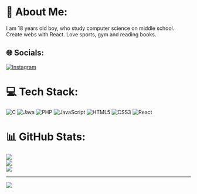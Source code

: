 # 💫 About Me:
I am 18 years old boy, who study computer science on middle school. Create webs with React. Love sports, gym and reading books.


## 🌐 Socials:
[![Instagram](https://img.shields.io/badge/Instagram-%23E4405F.svg?logo=Instagram&logoColor=white)](https://instagram.com/petr.hanzlik8) 

# 💻 Tech Stack:
![C](https://img.shields.io/badge/c-%2300599C.svg?style=for-the-badge&logo=c&logoColor=white) ![Java](https://img.shields.io/badge/java-%23ED8B00.svg?style=for-the-badge&logo=openjdk&logoColor=white) ![PHP](https://img.shields.io/badge/php-%23777BB4.svg?style=for-the-badge&logo=php&logoColor=white) ![JavaScript](https://img.shields.io/badge/javascript-%23323330.svg?style=for-the-badge&logo=javascript&logoColor=%23F7DF1E) ![HTML5](https://img.shields.io/badge/html5-%23E34F26.svg?style=for-the-badge&logo=html5&logoColor=white) ![CSS3](https://img.shields.io/badge/css3-%231572B6.svg?style=for-the-badge&logo=css3&logoColor=white) ![React](https://img.shields.io/badge/react-%2320232a.svg?style=for-the-badge&logo=react&logoColor=%2361DAFB)
# 📊 GitHub Stats:
![](https://github-readme-stats.vercel.app/api?username=HanzlikPetr&theme=dark&hide_border=false&include_all_commits=false&count_private=false)<br/>
![](https://github-readme-streak-stats.herokuapp.com/?user=HanzlikPetr&theme=dark&hide_border=false)<br/>
![](https://github-readme-stats.vercel.app/api/top-langs/?username=HanzlikPetr&theme=dark&hide_border=false&include_all_commits=false&count_private=false&layout=compact)

---
[![](https://visitcount.itsvg.in/api?id=HanzlikPetr&icon=0&color=0)](https://visitcount.itsvg.in)

<!-- Proudly created with GPRM ( https://gprm.itsvg.in ) -->
